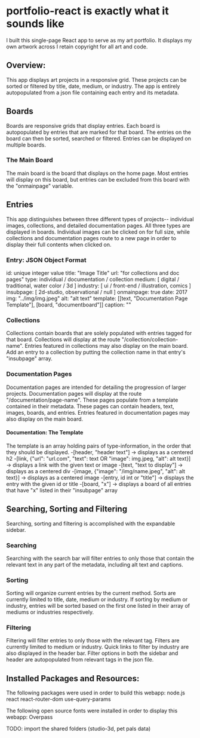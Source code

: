 # portfolio-react is exactly what it sounds like
I built this single-page React app to serve as my art portfolio. It displays my own artwork across
I retain copyright for all art and code.

## Overview:
This app displays art projects in a responsive grid. These projects can be sorted or filtered by title, date, medium, or industry. The app is entirely autopopulated from a json file containing each entry and its metadata.


## Boards
Boards are responsive grids that display entries. Each board is autopopulated by entries that are marked for that board. The entries on the board can then be sorted, searched or filtered. Entries can be displayed on multiple boards.

### The Main Board
The main board is the board that displays on the home page. Most entries will display on this board, but entries can be excluded from this board with the "onmainpage" variable.


## Entries
This app distinguishes between three different types of projects-- individual images, collections, and detailed documentation pages. All three types are displayed in boards. Individual images can be clicked on for full size, while collections and documentation pages route to a new page in order to display their full contents when clicked on.

### Entry: JSON Object Format
  id: unique integer value
  title: "Image Title" 
  url: "for collections and doc pages"
  type: individual / documentation / collection
  medium: [ digital / traditional, water color / 3d ]
  industry: [ ui / front-end / illustration, comics ]
  insubpage: [ 2d-studio, observational / null ]
  onmainpage: true
  date: 2017
  img: "../img/img.jpeg"
  alt: "alt text"
  template: [[text, "Documentation Page Template"], [board, "documentboard"]]
  caption: ""

### Collections
Collections contain boards that are solely populated with entries tagged for that board. Collections will display at the route "/collection/collection-name". Entries featured in collections may also display on the main board. Add an entry to a collection by putting the collection name in that entry's "insubpage" array.

### Documentation Pages
Documentation pages are intended for detailing the progression of larger projects. Documentation pages will display at the route "/documentation/page-name". These pages populate from a template contained in their metadata. These pages can contain headers, text, images, boards, and entries. Entries featured in documentation pages may also display on the main board.

#### Documentation: The Template
  The template is an array holding pairs of type-information, in the order that they should be displayed.
  -[header, "header text"] -> displays as a centered h2
  -[link, {"url": "url.com", "text": text OR "image": img.jpeg, "alt": alt text}] -> displays a link with the given text or image
  -[text, "text to display"] -> displays as a centered div
  -[image, {"image": "/img/name.jpeg", "alt": alt text}] -> displays as a centered image
  -[entry, id int or "title"] -> displays the entry with the given id or title
  -[board, "x"] -> displays a board of all entries that have "x" listed in their "insubpage" array
  



## Searching, Sorting and Filtering
Searching, sorting and filtering is accomplished with the expandable sidebar.

### Searching
Searching with the search bar will filter entries to only those that contain the relevant text in any part of the metadata, including alt text and captions.

### Sorting
Sorting will organize current entries by the current method. Sorts are currently limited to title, date, medium or industry. If sorting by medium or industry, entries will be sorted based on the first one listed in their array of mediums or industries respectively.

### Filtering
Filtering will filter entries to only those with the relevant tag. Filters are currently limited to medium or industry. Quick links to filter by industry are also displayed in the header bar. Filter options in both the sidebar and header are autopopulated from relevant tags in the json file.


## Installed Packages and Resources:
The following packages were used in order to build this webapp:
node.js
react
react-router-dom
use-query-params

The following open source fonts were installed in order to display this webapp:
Overpass

TODO: import the shared folders (studio-3d, pet pals data)